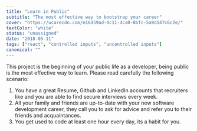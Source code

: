 ```yaml
---
title: "Learn in Public"
subtitle: "The most effective way to bootstrap your career"
cover: "https://ucarecdn.com/e16d59ad-4c11-4ca0-8bfc-5a9d147c6c2e/"
textColor: "white"
status: "unassigned"
date: "2018-05-11"
tags: ["react", "controlled inputs", "uncontrolled inputs"]
canonical: ""
---
```


This project is the beginning of your public life as a developer, being public is the most effective way to learn. Please read carefully the following scenario: 

1. You have a great Resume, Github and LinkedIn accounts that recruiters like and you are able to find secure interviews every week.
2. All your family and friends are up-to-date with your new software development career, they call you to ask for advice and refer you to their friends and acquaintances.
3. You get used to code at least one hour every day, its a habit for you.
